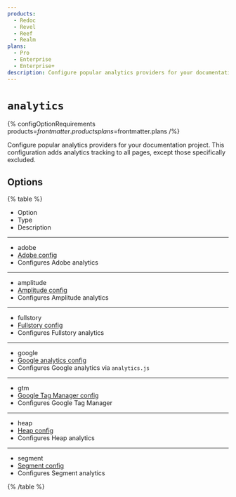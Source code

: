 ```yaml
---
products:
  - Redoc
  - Revel
  - Reef
  - Realm
plans:
  - Pro
  - Enterprise
  - Enterprise+
description: Configure popular analytics providers for your documentation project.
---
```

# `analytics`

{% configOptionRequirements products=$frontmatter.products plans=$frontmatter.plans /%}

Configure popular analytics providers for your documentation project.
This configuration adds analytics tracking to all pages, except those specifically excluded.

## Options

{% table %}

- Option
- Type
- Description

---

- adobe
- [Adobe config](./adobe.md)
- Configures Adobe analytics

---

- amplitude
- [Amplitude config](./amplitude.md)
- Configures Amplitude analytics

---

- fullstory
- [Fullstory config](./fullstory.md)
- Configures Fullstory analytics

---

- google
- [Google analytics config](./google.md)
- Configures Google analytics via `analytics.js`

---

- gtm
- [Google Tag Manager config](./gtm.md)
- Configures Google Tag Manager

---

- heap
- [Heap config](./heap.md)
- Configures Heap analytics

---

- segment
- [Segment config](./segment.md)
- Configures Segment analytics

{% /table %}
